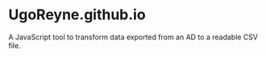 # UgoReyne.github.io

A JavaScript tool to transform data exported from an AD to a readable CSV file.